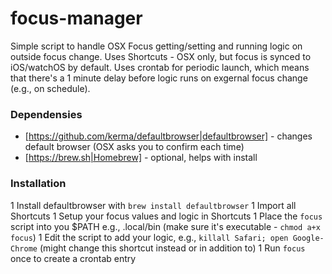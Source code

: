 # focus-manager
Simple script to handle OSX Focus getting/setting and running logic on outside focus change. 
Uses Shortcuts - OSX only, but focus is synced to iOS/watchOS by default.
Uses crontab for periodic launch, which means that there's a 1 minute delay before logic runs on exgernal focus change (e.g., on schedule).

### Dependensies

* [https://github.com/kerma/defaultbrowser|defaultbrowser] - changes default browser (OSX asks you to confirm each time)
* [https://brew.sh|Homebrew] - optional, helps with install

### Installation
1 Install defaultbrowser with `brew install defaultbrowser`
1 Import all Shortcuts
1 Setup your focus values and logic in Shortcuts
1 Place the `focus` script into you $PATH e.g., .local/bin (make sure it's executable - `chmod a+x focus`)
1 Edit the script to add your logic, e.g., `killall Safari; open Google-Chrome` (might change this shortcut instead or in addition to)
1 Run `focus` once to create a crontab entry
